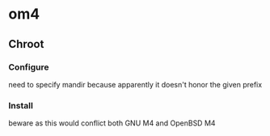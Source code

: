 # om4

## Chroot

### Configure
need to specify mandir because apparently it doesn't honor the given prefix

### Install
beware as this would conflict both GNU M4 and OpenBSD M4
